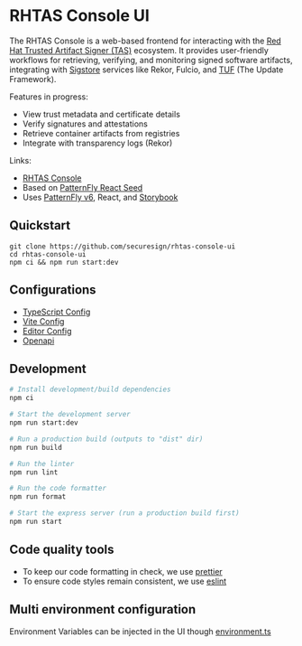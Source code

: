 # RHTAS Console UI

The RHTAS Console is a web-based frontend for interacting with the [Red Hat Trusted Artifact Signer (TAS)](https://developers.redhat.com/products/trusted-artifact-signer/overview) ecosystem. It provides user-friendly workflows for retrieving, verifying, and monitoring signed software artifacts, integrating with [Sigstore](https://www.sigstore.dev/) services like Rekor, Fulcio, and [TUF](https://theupdateframework.io/) (The Update Framework).

Features in progress:

- View trust metadata and certificate details
- Verify signatures and attestations
- Retrieve container artifacts from registries
- Integrate with transparency logs (Rekor)

Links:

- [RHTAS Console](https://github.com/securesign/rhtas-console)
- Based on [PatternFly React Seed](https://github.com/patternfly/patternfly-react-seed)
- Uses [PatternFly v6](https://www.patternfly.org/), React, and [Storybook](https://storybook.js.org/)

## Quickstart

```
git clone https://github.com/securesign/rhtas-console-ui
cd rhtas-console-ui
npm ci && npm run start:dev
```

## Configurations

- [TypeScript Config](./client/tsconfig.app.json)
- [Vite Config](./client/vite.config.ts)
- [Editor Config](./.editorconfig)
- [Openapi](./client/openapi/console.yaml)

## Development

```bash
# Install development/build dependencies
npm ci

# Start the development server
npm run start:dev

# Run a production build (outputs to "dist" dir)
npm run build

# Run the linter
npm run lint

# Run the code formatter
npm run format

# Start the express server (run a production build first)
npm run start
```

## Code quality tools

- To keep our code formatting in check, we use [prettier](https://github.com/prettier/prettier)
- To ensure code styles remain consistent, we use [eslint](https://eslint.org/)

## Multi environment configuration

Environment Variables can be injected in the UI though [environment.ts](./common/src/environment.ts)
